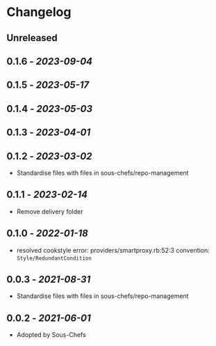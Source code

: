 # Changelog

## Unreleased

## 0.1.6 - *2023-09-04*

## 0.1.5 - *2023-05-17*

## 0.1.4 - *2023-05-03*

## 0.1.3 - *2023-04-01*

## 0.1.2 - *2023-03-02*

- Standardise files with files in sous-chefs/repo-management

## 0.1.1 - *2023-02-14*

- Remove delivery folder

## 0.1.0 - *2022-01-18*

- resolved cookstyle error: providers/smartproxy.rb:52:3 convention: `Style/RedundantCondition`

## 0.0.3 - *2021-08-31*

- Standardise files with files in sous-chefs/repo-management

## 0.0.2 - *2021-06-01*

- Adopted by Sous-Chefs
